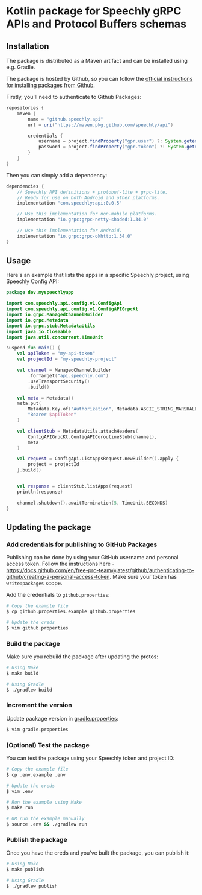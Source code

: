 # Kotlin package for Speechly gRPC APIs and Protocol Buffers schemas

## Installation

The package is distributed as a Maven artifact and can be installed using e.g. Gradle.

The package is hosted by Github, so you can follow the [official instructions for installing packages from Github](https://docs.github.com/en/free-pro-team@latest/packages/guides/configuring-gradle-for-use-with-github-packages).

Firstly, you'll need to authenticate to Github Packages:

```groovy
repositories {
    maven {
        name = "github.speechly.api"
        url = uri("https://maven.pkg.github.com/speechly/api")

        credentials {
            username = project.findProperty("gpr.user") ?: System.getenv("USERNAME")
            password = project.findProperty("gpr.token") ?: System.getenv("TOKEN")
        }
    }
}
```

Then you can simply add a dependency:

```groovy
dependencies {
    // Speechly API definitions + protobuf-lite + grpc-lite.
    // Ready for use on both Android and other platforms.
    implementation "com.speechly:api:0.0.5"

    // Use this implementation for non-mobile platforms.
    implementation "io.grpc:grpc-netty-shaded:1.34.0"

    // Use this implementation for Android.
    implementation "io.grpc:grpc-okhttp:1.34.0"
}
```

## Usage

Here's an example that lists the apps in a specific Speechly project, using Speechly Config API:

```kotlin
package dev.myspeechlyapp

import com.speechly.api.config.v1.ConfigApi
import com.speechly.api.config.v1.ConfigAPIGrpcKt
import io.grpc.ManagedChannelBuilder
import io.grpc.Metadata
import io.grpc.stub.MetadataUtils
import java.io.Closeable
import java.util.concurrent.TimeUnit

suspend fun main() {
    val apiToken = "my-api-token"
    val projectId = "my-speechly-project"

    val channel = ManagedChannelBuilder
        .forTarget("api.speechly.com")
        .useTransportSecurity()
        .build()

    val meta = Metadata()
    meta.put(
        Metadata.Key.of("Authorization", Metadata.ASCII_STRING_MARSHALLER),
        "Bearer $apiToken"
    )

    val clientStub = MetadataUtils.attachHeaders(
        ConfigAPIGrpcKt.ConfigAPICoroutineStub(channel),
        meta
    )

    val request = ConfigApi.ListAppsRequest.newBuilder().apply {
        project = projectId
    }.build()


    val response = clientStub.listApps(request)
    println(response)

    channel.shutdown().awaitTermination(5, TimeUnit.SECONDS)
}
```

## Updating the package

### Add credentials for publishing to GitHub Packages

Publishing can be done by using your GitHub username and personal access token. Follow the instructions here - https://docs.github.com/en/free-pro-team@latest/github/authenticating-to-github/creating-a-personal-access-token. Make sure your token has `write:packages` scope.

Add the credentials to `github.properties`:

```sh
# Copy the example file
$ cp github.properties.example github.properties

# Update the creds
$ vim github.properties
```

### Build the package

Make sure you rebuild the package after updating the protos:

```sh
# Using Make
$ make build

# Using Gradle
$ ./gradlew build
```

### Increment the version

Update package version in [gradle.properties](./gradle.properties):

```sh
$ vim gradle.properties
```

### (Optional) Test the package

You can test the package using your Speechly token and project ID:

```sh
# Copy the example file
$ cp .env.example .env

# Update the creds
$ vim .env

# Run the example using Make
$ make run

# OR run the example manually
$ source .env && ./gradlew run
```

### Publish the package

Once you have the creds and you've built the package, you can publish it:

```sh
# Using Make
$ make publish

# Using Gradle
$ ./gradlew publish
```
